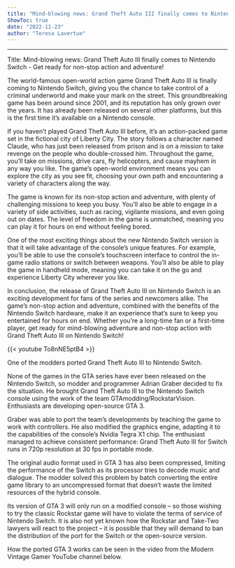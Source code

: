 ```yaml
---
title: "Mind-blowing news: Grand Theft Auto III finally comes to Nintendo Switch - Get ready for non-stop action and adventure!"
ShowToc: true 
date: "2022-11-23"
author: "Teresa Lavertue"
---
```

*****
Title: Mind-blowing news: Grand Theft Auto III finally comes to Nintendo Switch - Get ready for non-stop action and adventure!

The world-famous open-world action game Grand Theft Auto III is finally coming to Nintendo Switch, giving you the chance to take control of a criminal underworld and make your mark on the street. This groundbreaking game has been around since 2001, and its reputation has only grown over the years. It has already been released on several other platforms, but this is the first time it’s available on a Nintendo console. 

If you haven’t played Grand Theft Auto III before, it’s an action-packed game set in the fictional city of Liberty City. The story follows a character named Claude, who has just been released from prison and is on a mission to take revenge on the people who double-crossed him. Throughout the game, you’ll take on missions, drive cars, fly helicopters, and cause mayhem in any way you like. The game’s open-world environment means you can explore the city as you see fit, choosing your own path and encountering a variety of characters along the way.

The game is known for its non-stop action and adventure, with plenty of challenging missions to keep you busy. You’ll also be able to engage in a variety of side activities, such as racing, vigilante missions, and even going out on dates. The level of freedom in the game is unmatched, meaning you can play it for hours on end without feeling bored. 

One of the most exciting things about the new Nintendo Switch version is that it will take advantage of the console’s unique features. For example, you’ll be able to use the console’s touchscreen interface to control the in-game radio stations or switch between weapons. You’ll also be able to play the game in handheld mode, meaning you can take it on the go and experience Liberty City wherever you like.

In conclusion, the release of Grand Theft Auto III on Nintendo Switch is an exciting development for fans of the series and newcomers alike. The game’s non-stop action and adventure, combined with the benefits of the Nintendo Switch hardware, make it an experience that’s sure to keep you entertained for hours on end. Whether you’re a long-time fan or a first-time player, get ready for mind-blowing adventure and non-stop action with Grand Theft Auto III on Nintendo Switch!

{{< youtube To8nNE5ptB4 >}} 



One of the modders ported Grand Theft Auto III to Nintendo Switch.
 
None of the games in the GTA series have ever been released on the Nintendo Switch, so modder and programmer Adrian Graber decided to fix the situation. He brought Grand Theft Auto III to the Nintendo Switch console using the work of the team GTAmodding/RockstarVision. Enthusiasts are developing open-source GTA 3.
 
Graber was able to port the team’s developments by teaching the game to work with controllers. He also modified the graphics engine, adapting it to the capabilities of the console’s Nvidia Tegra X1 chip. The enthusiast managed to achieve consistent performance: Grand Theft Auto III for Switch runs in 720p resolution at 30 fps in portable mode.
 
The original audio format used in GTA 3 has also been compressed, limiting the performance of the Switch as its processor tries to decode music and dialogue. The modder solved this problem by batch converting the entire game library to an uncompressed format that doesn’t waste the limited resources of the hybrid console.
 
Its version of GTA 3 will only run on a modified console – so those wishing to try the classic Rockstar game will have to violate the terms of service of Nintendo Switch. It is also not yet known how the Rockstar and Take-Two lawyers will react to the project – it is possible that they will demand to ban the distribution of the port for the Switch or the open-source version.
 
How the ported GTA 3 works can be seen in the video from the Modern Vintage Gamer YouTube channel below.
 





